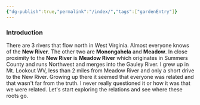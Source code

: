 ```yaml
---
{"dg-publish":true,"permalink":"/index/","tags":["gardenEntry"]}
---
```


### Introduction


There are 3 rivers that flow north in West Virginia. Almost everyone knows of the **New River**. The other two are **Monongahela** and **Meadow**. In close proximity to the **New River** is **Meadow River** which originates in Summers County and runs Northwest and merges into the Gauley River. I grew up in Mt. Lookout WV, less than 2 miles from Meadow River and only a short drive to the New River. Growing up there it seemed that everyone was related and that wasn't far from the truth. I never really questioned it or how it was that we were related. Let's start exploring the relations and see where these roots go.




